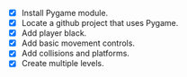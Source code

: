 - [x] Install Pygame module.
- [x] Locate a github project that uses Pygame.
- [x] Add player black.
- [x] Add basic movement controls.
- [x] Add collisions and platforms.
- [x] Create multiple levels.
